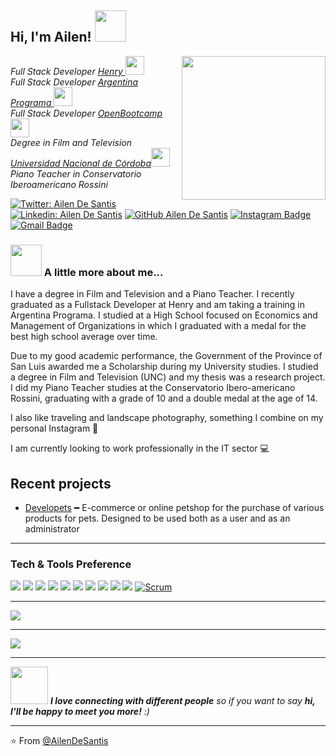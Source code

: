 
<h2> Hi, I'm Ailen! <img src="https://media.giphy.com/media/mGcNjsfWAjY5AEZNw6/giphy.gif" width="50"></h2>
<img align='right' src="https://media.giphy.com/media/ieyl9zmCjO4b4t6qoY/giphy.gif" width="230">
<p><em>Full Stack Developer <a href="https://www.soyhenry.com/"> Henry </a><img src="https://media.giphy.com/media/WUlplcMpOCEmTGBtBW/giphy.gif" width="30"> </br> Full Stack Developer <a href="https://www.argentina.gob.ar/economia/conocimiento/argentina-programa"> Argentina Programa </a><img src="https://media.giphy.com/media/WUlplcMpOCEmTGBtBW/giphy.gif" width="30"> </br> Full Stack Developer <a href="https://open-bootcamp.com/"> OpenBootcamp </a><img src="https://media.giphy.com/media/WUlplcMpOCEmTGBtBW/giphy.gif" width="30"> </br>  Degree in Film and Television <a href="https://www.unc.edu.ar/"> Universidad Nacional de Córdoba</a><img src="https://media.giphy.com/media/fYSnHlufseco8Fh93Z/giphy.gif" width="30"></br> Piano Teacher in Conservatorio Iberoamericano Rossini </a></br> 
</em></p>

[![Twitter: Ailen De Santis](https://img.shields.io/twitter/follow/AilenDeSantis?style=social)](https://twitter.com/ThaiiBraga)
[![Linkedin: Ailen De Santis](https://img.shields.io/badge/-AilenDeSantis-blue?style=flat-square&logo=Linkedin&logoColor=white&link=https://www.linkedin.com/in/ailen-de-santis-fullstack/)](https://www.linkedin.com/in/ailen-de-santis-fullstack/)
[![GitHub Ailen De Santis](https://img.shields.io/github/followers/AilenDeSantis?label=follow&style=social)](https://github.com/AilenDeSantis)
[![Instagram Badge](https://img.shields.io/badge/-@ailendesantis-purple?style=flat&logo=instagram&logoColor=white&link=https://instagram.com/ailendesantis/)](https://instagram.com/ailendesantis)
[![Gmail Badge](https://img.shields.io/badge/-AilenDeSantis-c14438?style=flat&logo=Gmail&logoColor=white&link=mailto:ailenm.de.santis@gmail.com)](mailto:ailenm.de.santis@gmail.com)


### <img src="https://media.giphy.com/media/VgCDAzcKvsR6OM0uWg/giphy.gif" width="50"> A little more about me...  
I have a degree in Film and Television and a Piano Teacher. I recently graduated as a Fullstack Developer at Henry and am taking a training in Argentina Programa.
I studied at a High School focused on Economics and Management of Organizations in which I graduated with a medal for the best high school average over time.

Due to my good academic performance, the Government of the Province of San Luis awarded me a Scholarship during my University studies.
I studied a degree in Film and Television (UNC) and my thesis was a research project.
I did my Piano Teacher studies at the Conservatorio Ibero-americano Rossini, graduating with a grade of 10 and a double medal at the age of 14.

I also like traveling and landscape photography, something I combine on my personal Instagram 📸
<p>I am currently looking to work professionally in the IT sector 💻</p>

## Recent projects
- [Developets](https://pet-store-ecommerce.vercel.app/) ━ E-commerce or online petshop for the purchase of various products for pets. Designed to be used both as a user and as an administrator

---


### Tech & Tools Preference

<img src = "https://img.shields.io/badge/-HTML5-E34F26?style=flat&logo=html5&logoColor=white"> <img src = "https://img.shields.io/badge/-CSS3-1572B6?style=flat&logo=css3&logoColor=white">
<img src="https://img.shields.io/badge/-JavaScript-eed718?style=flat&logo=javascript&logoColor=ffffff">
<img src="https://img.shields.io/badge/-React-000000?style=flat&logo=react&logoColor=00c8ff">
<img src="https://img.shields.io/badge/-MySQL-F29111?style=flat&logo=mysql&logoColor=FFFFFF">
<img src="https://img.shields.io/badge/-Express.js-787878?style=flat">
<img src="https://img.shields.io/badge/-Node.js-3C873A?style=flat&logo=Node.js&logoColor=white">
<img src="http://img.shields.io/badge/-Git-F1502F?style=flat&logo=git&logoColor=FFFFFF">
<img src="http://img.shields.io/badge/-Github-000000?style=flat&logo=github&logoColor=FFFFFF">
<img src="http://img.shields.io/badge/-VS%20Code-007ACC?style=flat&logo=visual%20studio%20code&logoColor=white">
[![Scrum](https://img.shields.io/badge/Scrum-green?style=flat&logo=Scrum&logoColor=white&link=https://github.com/AilenDeSantis "Scrum")](https://github.com/AilenDeSantis) 

***

<a href="https://github.com/AilenDeSantis">
  <img src="https://github-readme-stats.vercel.app/api?username=AilenDeSantis&show_icons=true&hide_border=true" />
</a>

---

<a href="https://github.com/AilenDeSantis">
  <img src="https://github-readme-stats.vercel.app/api/top-langs/?username=AilenDeSantis&layout=compact" />
</a>

---

<img src="https://media.giphy.com/media/LnQjpWaON8nhr21vNW/giphy.gif" width="60"> <em><b>I love connecting with different people</b> so if you want to say <b>hi, I'll be happy to meet you more!</b> :)</em>

---

⭐️ From [@AilenDeSantis](https://github.com/AilenDeSantis)
<!--
**AilenDeSantis/AilenDeSantis** is a ✨ _special_ ✨ repository because its `README.md` (this file) appears on your GitHub profile.

Here are some ideas to get you started:

- 🔭 I’m currently working on ...
- 🌱 I’m currently learning ...
- 👯 I’m looking to collaborate on ...
- 🤔 I’m looking for help with ...
- 💬 Ask me about ...
- 📫 How to reach me: ...
- 😄 Pronouns: ...
- ⚡ Fun fact: ...
-->
